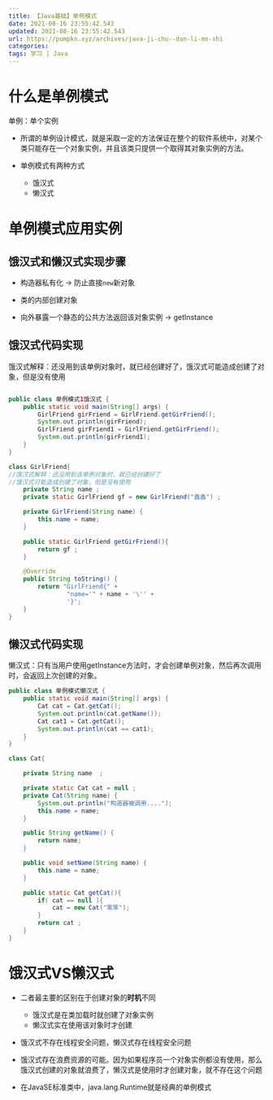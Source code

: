 ```yaml
---
title: 【Java基础】单例模式
date: 2021-08-16 23:55:42.543
updated: 2021-08-16 23:55:42.543
url: https://pumpkn.xyz/archives/java-ji-chu--dan-li-mo-shi
categories: 
tags: 学习 | Java
---
```


# 什么是单例模式
单例：单个实例

- 所谓的单例设计模式，就是采取一定的方法保证在整个的软件系统中，对某个类只能存在一个对象实例，并且该类只提供一个取得其对象实例的方法。

- 单例模式有两种方式

	- 饿汉式
	- 懒汉式


 
# 单例模式应用实例

## 饿汉式和懒汉式实现步骤

- 构造器私有化 -> 防止直接```new```新对象

- 类的内部创建对象

- 向外暴露一个静态的公共方法返回该对象实例 -> getInstance 

## 饿汉式代码实现
饿汉式解释：还没用到该单例对象时，就已经创建好了，饿汉式可能造成创建了对象，但是没有使用

```Java

public class 单例模式1饿汉式 {
    public static void main(String[] args) {
        GirlFriend girFriend = GirlFriend.getGirFriend();
        System.out.println(girFriend);
        GirlFriend girFriend1 = GirlFriend.getGirFriend();
        System.out.println(girFriend1);
    }
}

class GirlFriend{
//饿汉式解释：还没用到该单例对象时，就已经创建好了
//饿汉式可能造成创建了对象，但是没有使用
    private String name ;
    private static GirlFriend gf = new GirlFriend("鑫鑫") ;

    private GirlFriend(String name) {
        this.name = name;
    }

    public static GirlFriend getGirFriend(){
        return gf ;
    }

    @Override
    public String toString() {
        return "GirlFriend{" +
                "name='" + name + '\'' +
                '}';
    }
}
```

## 懒汉式代码实现
懒汉式：只有当用户使用getInstance方法时，才会创建单例对象，然后再次调用时，会返回上次创建的对象。

```Java
public class 单例模式懒汉式 {
    public static void main(String[] args) {
        Cat cat = Cat.getCat();
        System.out.println(cat.getName());
        Cat cat1 = Cat.getCat();
        System.out.println(cat == cat1);
    }
}

class Cat{

    private String name  ;

    private static Cat cat = null ;
    private Cat(String name) {
        System.out.println("构造器被调用....");
        this.name = name;
    }

    public String getName() {
        return name;
    }

    public void setName(String name) {
        this.name = name;
    }

    public static Cat getCat(){
        if( cat == null ){
            cat = new Cat("笨笨");
        }
        return cat ;
    }
}

```

# 饿汉式VS懒汉式

- 二者最主要的区别在于创建对象的**时机**不同

	- 饿汉式是在类加载时就创建了对象实例
	- 懒汉式实在使用该对象时才创建

- 饿汉式不存在线程安全问题，懒汉式存在线程安全问题

- 饿汉式存在浪费资源的可能。因为如果程序员一个对象实例都没有使用，那么饿汉式创建的对象就浪费了，懒汉式是使用时才创建对象，就不存在这个问题

- 在JavaSE标准类中，java.lang.Runtime就是经典的单例模式


 


